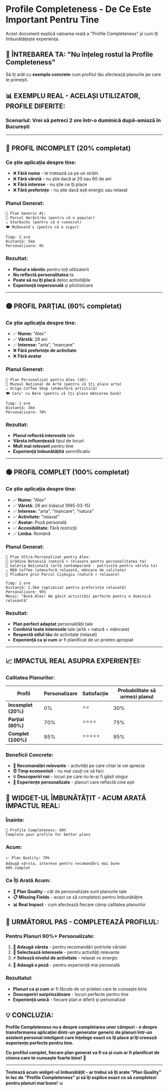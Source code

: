 # Profile Completeness - De Ce Este Important Pentru Tine

Acest document explică valoarea reală a "Profile Completeness" și cum îți îmbunătățește experiența.

## 🤔 **ÎNTREBAREA TA: "Nu înțeleg rostul la Profile Completeness"**

Să îți arăt cu **exemple concrete** cum profilul tău afectează planurile pe care le primești.

## 📊 **EXEMPLU REAL - ACELAȘI UTILIZATOR, PROFILE DIFERITE:**

### **Scenariul:** Vrei să petreci 2 ore într-o duminică după-amiază în București

---

## 🔴 **PROFIL INCOMPLET (20% completat)**

### **Ce știe aplicația despre tine:**

- ❌ **Fără nume** - te tratează ca pe un străin
- ❌ **Fără vârstă** - nu știe dacă ai 20 sau 60 de ani
- ❌ **Fără interese** - nu știe ce îți place
- ❌ **Fără preferințe** - nu știe dacă ești energic sau relaxat

### **Planul Generat:**

```
🤖 Plan Generic #1:
📍 Parcul Herăstrău (pentru că e popular)
☕ Starbucks (pentru că e cunoscut)
🍽️ McDonald's (pentru că e sigur)

Timp: 2 ore
Distanță: 5km
Personalizare: 0%
```

### **Rezultat:**

- **Planul e identic** pentru toți utilizatorii
- **Nu reflectă personalitatea** ta
- **Poate să nu îți placă** deloc activitățile
- **Experiență impersonală** și plictisitoare

---

## 🟡 **PROFIL PARȚIAL (60% completat)**

### **Ce știe aplicația despre tine:**

- ✅ **Nume:** "Alex"
- ✅ **Vârstă:** 28 ani
- ✅ **Interese:** "arta", "mancare"
- ❌ **Fără preferințe de activitate**
- ❌ **Fără avatar**

### **Planul Generat:**

```
🎨 Plan Personalizat pentru Alex (28):
📍 Muzeul Național de Artă (pentru că îți place arta)
☕ Origo Coffee Shop (atmosferă artistică)
🍽️ Caru' cu Bere (pentru că îți place mâncarea bună)

Timp: 2 ore
Distanță: 3km
Personalizare: 70%
```

### **Rezultat:**

- **Planul reflectă interesele** tale
- **Vârsta influențează** tipul de locuri
- **Mult mai relevant** pentru tine
- **Experiență îmbunătățită** semnificativ

---

## 🟢 **PROFIL COMPLET (100% completat)**

### **Ce știe aplicația despre tine:**

- ✅ **Nume:** "Alex"
- ✅ **Vârstă:** 28 ani (născut 1995-03-15)
- ✅ **Interese:** "arta", "mancare", "natura"
- ✅ **Activitate:** "relaxat"
- ✅ **Avatar:** Poză personală
- ✅ **Accesibilitate:** Fără restricții
- ✅ **Limba:** Română

### **Planul Generat:**

```
🎯 Plan Ultra-Personalizat pentru Alex:
📍 Grădina Botanică (natură + relaxare pentru personalitatea ta)
🎨 Galeria Națională (artă contemporană - potrivită pentru vârsta ta)
☕ M60 Coffee (atmosferă relaxată, mâncare de calitate)
🌳 Plimbare prin Parcul Cișmigiu (natură + relaxare)

Timp: 2 ore
Distanță: 2.5km (optimizat pentru preferința relaxată)
Personalizare: 95%
Mesaj: "Bună Alex! Am găsit activități perfecte pentru o duminică relaxantă"
```

### **Rezultat:**

- **Plan perfect adaptat** personalității tale
- **Combină toate interesele** tale (artă + natură + mâncare)
- **Respectă stilul tău** de activitate (relaxat)
- **Experiență ca și cum** ar fi planificat de un prieten apropiat

---

## 📈 **IMPACTUL REAL ASUPRA EXPERIENȚEI:**

### **Calitatea Planurilor:**

| Profil              | Personalizare | Satisfacție | Probabilitate să urmezi planul |
| ------------------- | ------------- | ----------- | ------------------------------ |
| **Incomplet (20%)** | 0%            | ⭐⭐        | 30%                            |
| **Parțial (60%)**   | 70%           | ⭐⭐⭐⭐    | 75%                            |
| **Complet (100%)**  | 95%           | ⭐⭐⭐⭐⭐  | 95%                            |

### **Beneficii Concrete:**

- **🎯 Recomandări relevante** - activități pe care chiar le vei aprecia
- **⏰ Timp economisit** - nu mai cauți ce să faci
- **💡 Descoperiri noi** - locuri pe care nu le-ai fi găsit singur
- **🎨 Experiențe personalizate** - planuri care reflectă cine ești

## 🔧 **WIDGET-UL ÎMBUNĂTĂȚIT - ACUM ARATĂ IMPACTUL REAL:**

### **Înainte:**

```
📝 Profile Completeness: 60%
Complete your profile for better plans
```

### **Acum:**

```
📈 Plan Quality: 70%
Adaugă vârsta, interese pentru recomandări mai bune
60% complet
```

### **Ce Îți Arată Acum:**

- **🎯 Plan Quality** - cât de personalizate sunt planurile tale
- **📋 Missing Fields** - exact ce să completezi pentru îmbunătățire
- **📊 Real Impact** - cum afectează fiecare câmp calitatea planurilor

## 🚀 **URMĂTORUL PAS - COMPLETEAZĂ PROFILUL:**

### **Pentru Planuri 90%+ Personalizate:**

1. **📅 Adaugă vârsta** - pentru recomandări potrivite vârstei
2. **🎨 Selectează interesele** - pentru activități relevante
3. **⚡ Setează nivelul de activitate** - relaxat vs energic
4. **📸 Adaugă o poză** - pentru experiență mai personală

### **Rezultatul:**

- **Planuri ca și cum** ar fi făcute de un prieten care te cunoaște bine
- **Descoperiri surprinzătoare** - locuri perfecte pentru tine
- **Experiență unică** - fiecare plan e diferit și personalizat

## 💡 **CONCLUZIA:**

**Profile Completeness nu e despre completarea unor câmpuri - e despre transformarea aplicației dintr-un generator generic de planuri într-un asistent personal inteligent care înțelege exact ce îți place și îți creează experiențe perfecte pentru tine.**

**Cu profilul complet, fiecare plan generat va fi ca și cum ar fi planificat de cineva care te cunoaște foarte bine!** 🎯

---

**Testează acum widget-ul îmbunătățit - ar trebui să îți arate "Plan Quality" în loc de "Profile Completeness" și să îți explice exact ce să completezi pentru planuri mai bune!** 📊
